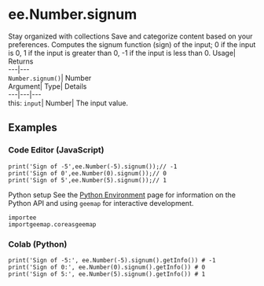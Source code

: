  
#  ee.Number.signum 
Stay organized with collections  Save and categorize content based on your preferences. 
Computes the signum function (sign) of the input; 0 if the input is 0, 1 if the input is greater than 0, -1 if the input is less than 0. Usage| Returns  
---|---  
`Number.signum()`| Number  
Argument| Type| Details  
---|---|---  
this: `input`| Number| The input value.  
## Examples
### Code Editor (JavaScript)
```
print('Sign of -5',ee.Number(-5).signum());// -1
print('Sign of 0',ee.Number(0).signum());// 0
print('Sign of 5',ee.Number(5).signum());// 1
```

Python setup
See the [ Python Environment](https://developers.google.com/earth-engine/guides/python_install) page for information on the Python API and using `geemap` for interactive development.
```
importee
importgeemap.coreasgeemap
```

### Colab (Python)
```
print('Sign of -5:', ee.Number(-5).signum().getInfo()) # -1
print('Sign of 0:', ee.Number(0).signum().getInfo()) # 0
print('Sign of 5:', ee.Number(5).signum().getInfo()) # 1
```

